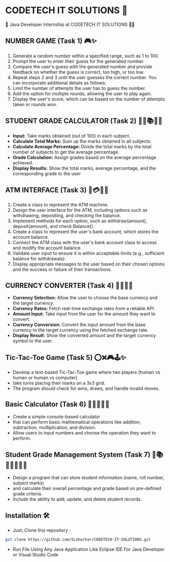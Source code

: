 # CODETECH IT SOLUTIONS 🚀

🎉 Java Developer Internship at CODETECH IT SOLUTIONS 👨‍💻


## NUMBER GAME (Task 1) 🎮✨

1. Generate a random number within a specified range, such as 1 to 100.
2. Prompt the user to enter their guess for the generated number.
3. Compare the user's guess with the generated number and provide feedback on whether the guess is correct, too high, or too low.
4. Repeat steps 2 and 3 until the user guesses the correct number.
You can incorporate additional details as follows:
5. Limit the number of attempts the user has to guess the number.
6. Add the option for multiple rounds, allowing the user to play again.
7. Display the user's score, which can be based on the number of attempts taken or rounds won.

## STUDENT GRADE CALCULATOR (Task 2) 👦🏻📚🔄✨

- **Input:** Take marks obtained (out of 100) in each subject.
- **Calculate Total Marks:** Sum up the marks obtained in all subjects.
- **Calculate Average Percentage:** Divide the total marks by the total number of subjects to get the average percentage.
- **Grade Calculation:** Assign grades based on the average percentage achieved.
- **Display Results:** Show the total marks, average percentage, and the corresponding grade to the user

## ATM INTERFACE (Task 3) 🏧💳🏦✨

1. Create a class to represent the ATM machine.
2. Design the user interface for the ATM, including options such as withdrawing, depositing, and checking the balance.
3. Implement methods for each option, such as withdraw(amount), deposit(amount), and check Balance().
4. Create a class to represent the user's bank account, which stores the account balance.
5. Connect the ATM class with the user's bank account class to access and modify the account balance.
6. Validate user input to ensure it is within acceptable limits (e.g., sufficient balance for withdrawals).
7. Display appropriate messages to the user based on their chosen options and the success or failure of their transactions.

## CURRENCY CONVERTER (Task 4) 💸🌐🔄✨

- **Currency Selection:** Allow the user to choose the base currency and the target currency.
- **Currency Rates:** Fetch real-time exchange rates from a reliable API.
- **Amount Input:** Take input from the user for the amount they want to convert.
- **Currency Conversion:** Convert the input amount from the base currency to the target currency using the fetched exchange rate.
- **Display Result:** Show the converted amount and the target currency symbol to the user.

## Tic-Tac-Toe Game (Task 5) ⭕❌🎮🕹️✨

- Develop a text-based Tic-Tac-Toe game where two players (human vs human or human vs computer) 
- take turns placing their marks on a 3x3 grid. 
- The program should check for wins, draws, and handle invalid moves.

## Basic Calculator (Task 6) 🔢👨🏻‍💻✨

- Create a simple console-based calculator
- that can perform basic mathematical operations like addition, subtraction, multiplication, and division. 
- Allow users to input numbers and choose the operation they want to perform.

## Student Grade Management System (Task 7) 💯📚🎒👨🏻‍💻✨

- Design a program that can store student information (name, roll number, subject marks) 
- and calculate their overall percentage and grade based on pre-defined grade criteria. 
- Include the ability to add, update, and delete student records.


## Installation 🛠️
- Just, Clone this repository - 
````bash 
git clone https://github.com/SLoharkar/CODETECH-IT-SOLUTIONS.git
````
- Run File Using Any Java Application Like Eclipse IDE For Java Developer or Visual Studio Code
